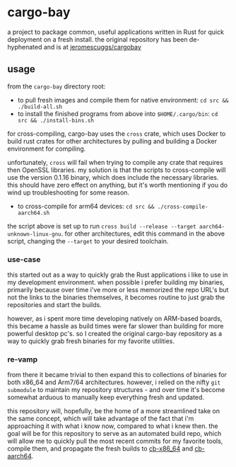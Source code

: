 # cargo-bay

a project to package common, useful applications written in Rust for quick deployment on a fresh install. the original repository has been de-hyphenated and is at [jeromescuggs/cargobay]

## usage

from the `cargo-bay` directory root: 

- to pull fresh images and compile them for native environment: `cd src && ./build-all.sh`
- to install the finished programs from above into `$HOME/.cargo/bin`: `cd src && ./install-bins.sh`

for cross-compiling, cargo-bay uses the `cross` crate, which uses Docker to build rust crates for other architectures by pulling and building a Docker environment for compiling. 

unfortunately, `cross` will fail when trying to compile any crate that requires then OpenSSL libraries. my solution is that the scripts to cross-compile will use the version 0.1.16 binary, which does include the necessary libraries. this should have zero effect on anything, but it's worth mentioning if you do wind up troubleshooting for some reason. 

- to cross-compile for arm64 devices: `cd src && ./cross-compile-aarch64.sh`

the script above is set up to run `cross build --release --target aarch64-unknown-linux-gnu`. for other architectures, edit this command in the above script, changing the `--target` to your desired toolchain.

### use-case

this started out as a way to quickly grab the Rust applications i like to use in my development environment. when possible i prefer building my binaries, primarily because over time i've more or less memorized the repo URL's but not the links to the binaries themselves, it becomes routine to just grab the repositories and start the builds. 

however, as i spent more time developing natively on ARM-based boards, this became a hassle as build times were far slower than building for more powerful desktop pc's. so I created the original cargo-bay repository as a way to quickly grab fresh binaries for my favorite utilities. 

### re-vamp

from there it became trivial to then expand this to collections of binaries for both x86_64 and Arm7/64 architectures. however, i relied on the nifty `git submodule` to maintain my repository structures - and over time it's become somewhat arduous to manually keep everything fresh and updated. 

this repository will, hopefully, be the home of a more streamlined take on the same concept, which will take advantage of the fact that i'm approaching it with what i know now, compared to what i knew then. the goal will be for this repository to serve as an automated build repo, which will allow me to quickly pull the most recent commits for my favorite tools, compile them, and propagate the fresh builds to [cb-x86_64] and [cb-aarch64]. 



[jeromescuggs/cargobay]: https://github.com/jeromescuggs/cargobay  
[cb-x86_64]: https://github.com/jeromescuggs/cb-x86_64
[cb-aarch64]: https://github.com/jeromescuggs/cb-aarch64
